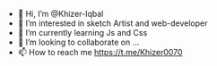 - 👋 Hi, I’m @Khizer-Iqbal
- 👀 I’m interested in sketch Artist and web-developer
- 🌱 I’m currently learning Js and Css
- 💞️ I’m looking to collaborate on ...
- 📫 How to reach me https://t.me/Khizer0070

<!---
Khizer-Iqbal/Khizer-Iqbal is a ✨ special ✨ repository because its `README.md` (this file) appears on your GitHub profile.
You can click the Preview link to take a look at your changes.
--->
